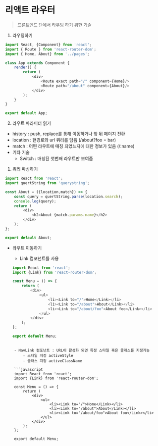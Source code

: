 # 리액트 라우터

> 프론트엔드 단에서 라우팅 하기 위한 기술


1. 라우팅하기
    
```javascript
import React, {Component} from 'react';
import { Route } from 'react-router-dom';
import { Home, About} from '../pages';

class App extends Component {
    render() {
        return (
            <div>
                <Route exact path="/" component={Home}/>
                <Route path="/about" component={About}/>
            </div>
        );
    }
}

export default App;

```

2. 라우트 파라미터 읽기

- history : push, replace를 통해 이동하거나 앞 뒤 페이지 전환 
- location : 현경로와 url 쿼리를 담음 (/about?foo = bar)
- match : 어떤 라우트에 매칭 되었느지에 대한 정보가 있음 (/:name)
- 기타 기술
    - Switch : 매칭된 첫번째 라우트만 보여줌
    
1. 쿼리 파싱하기

```javascript
import React from 'react';
import quertString from 'querystring';

const About = ({location,match}) => {
    const query = quertString.parse(location.search);
    console.log(query);
    return (
        <div>
            <h2>About {match.params.name}</h2>
        </div>
    );
};

export default About;

```

- 라우트 이동하기 
    - Link 컴포넌트를 사용
   
    ```javascript
    import React from 'react';
    import {Link} from 'react-router-dom';
    
    const Menu = () => {
        return (
            <div>
                <ul>
                    <li><Link to="/">Home</Link></li>
                    <li><Link to="/about">About</Link></li>
                    <li><Link to="/about/foo">About foo</Link></li>
                </ul>
            </div>
        );
    };
    
    export default Menu;
```
    
    - NavLink 컴포넌트 : URL이 활성화 되면 특정 스타일 혹은 클래스를 지정가능 
        - 스타일 지정 activeStyle
        - 클래스 지정 activeClassName
        
    ```javascript
    import React from 'react';
    import {Link} from 'react-router-dom';
    
    const Menu = () => {
        return (
            <div>
                <ul>
                    <li><Link to="/">Home</Link></li>
                    <li><Link to="/about">About</Link></li>
                    <li><Link to="/about/foo">About foo</Link></li>
                </ul>
            </div>
        );
    };
    
    export default Menu;
```